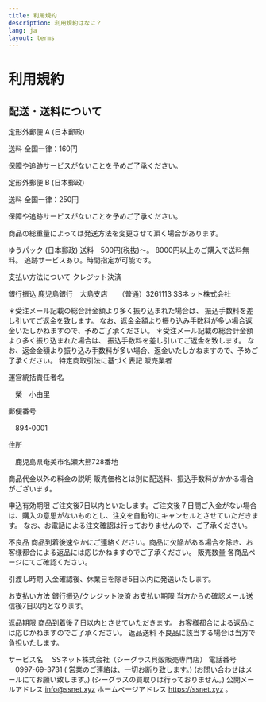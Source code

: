 ```yaml
---
title: 利用規約
description: 利用規約はなに？
lang: ja
layout: terms
---
```


# 利用規約

## 配送・送料について

定形外郵便 A (日本郵政)

送料 全国一律：160円

保障や追跡サービスがないことを予めご了承ください。 

定形外郵便 B (日本郵政)

送料 全国一律：250円

保障や追跡サービスがないことを予めご了承ください。

商品の総重量によっては発送方法を変更させて頂く場合があります。
 
ゆうパック (日本郵政)
送料　500円(税抜)～。
8000円以上のご購入で送料無料。
追跡サービスあり。時間指定が可能です。 

支払い方法について
クレジット決済
  
 
銀行振込
 鹿児島銀行　大島支店　　（普通）3261113
 SSネット株式会社

＊受注メール記載の総合計金額より多く振り込まれた場合は、
振込手数料を差し引いてご返金を致します。
なお、返金金額より振り込み手数料が多い場合返金いたしかねますので、予めご了承ください。 
＊受注メール記載の総合計金額より多く振り込まれた場合は、
振込手数料を差し引いてご返金を致します。
なお、返金金額より振り込み手数料が多い場合、返金いたしかねますので、予めご了承ください。
特定商取引法に基づく表記
販売業者

運営統括責任者名

　榮　小由里
 
郵便番号

　894-0001 
 
住所

　鹿児島県奄美市名瀬大熊728番地 

商品代金以外の料金の説明
販売価格とは別に配送料、振込手数料がかかる場合がございます。 

申込有効期限
ご注文後7日以内といたします。ご注文後７日間ご入金がない場合は、購入の意思がないものとし、注文を自動的にキャンセルとさせていただきます。
なお、お電話による注文確認は行っておりませんので、ご了承ください。 

不良品
商品到着後速やかにご連絡ください。商品に欠陥がある場合を除き、お客様都合による返品には応じかねますのでご了承ください。 
販売数量
各商品ページにてご確認ください。 

引渡し時期
入金確認後、休業日を除き5日以内に発送いたします。 

お支払い方法
銀行振込/クレジット決済 
お支払い期限
当方からの確認メール送信後7日以内となります。 

返品期限
商品到着後７日以内とさせていただきます。
お客様都合による返品には応じかねますのでご了承ください。 
返品送料
不良品に該当する場合は当方で負担いたします。 

サービス名
　SSネット株式会社（シーグラス貝殻販売専門店）
電話番号
　0997-69-3731
( 営業のご連絡は、一切お断り致します。)
(お問い合わせはメールにてお願い致します。)
(シーグラスの買取りは行っておりません。) 
公開メールアドレス
info@ssnet.xyz 
ホームページアドレス
https://ssnet.xyz 
。
